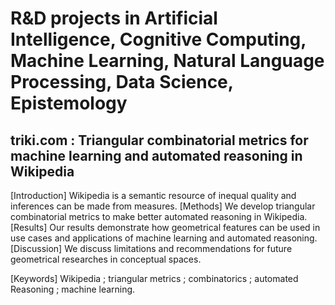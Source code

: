 # R&amp;D projects in Artificial Intelligence, Cognitive Computing, Machine Learning, Natural Language Processing, Data Science, Epistemology

## triki.com : Triangular combinatorial metrics for machine learning and automated reasoning in Wikipedia
[Introduction] Wikipedia is a semantic resource of inequal quality and inferences can be made from measures.
[Methods] We develop triangular combinatorial metrics to make better automated reasoning in Wikipedia.
[Results] Our results demonstrate how geometrical features can be used in use cases and applications of machine learning and automated reasoning.
[Discussion] We discuss limitations and recommendations for future geometrical researches in conceptual spaces.

[Keywords] Wikipedia ; triangular metrics ; combinatorics ; automated Reasoning ; machine learning.
